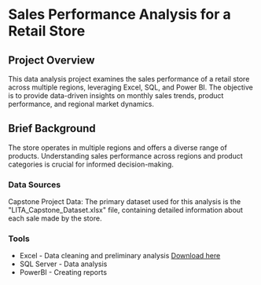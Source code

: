 # Sales Performance Analysis for a Retail Store

## Project Overview
This data analysis project examines the sales performance of a retail store across multiple regions, leveraging Excel, SQL, and Power BI. The objective is to provide data-driven insights on monthly sales trends, product performance, and regional market dynamics.

## Brief Background
The store operates in multiple regions and offers a diverse range of products. Understanding sales performance across regions and product categories is crucial for informed decision-making.

### Data Sources
Capstone Project Data: The primary dataset used for this analysis is the "LITA_Capstone_Dataset.xlsx" file, containing detailed information about each sale made by the store.

### Tools
- Excel - Data cleaning and preliminary analysis [Download here](https://microsoft.com)
- SQL Server - Data analysis
- PowerBI - Creating reports
